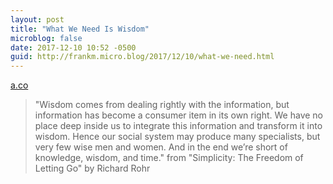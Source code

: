 ```yaml
---
layout: post
title: "What We Need Is Wisdom"
microblog: false
date: 2017-12-10 10:52 -0500
guid: http://frankm.micro.blog/2017/12/10/what-we-need.html
---
```

 [a.co](http://a.co/0VRINyx)

> "Wisdom comes from dealing rightly with the information, but information has become a consumer item in its own right. We have no place deep inside us to integrate this information and transform it into wisdom. Hence our social system may produce many specialists, but very few wise men and women. And in the end we’re short of knowledge, wisdom, and time." from "Simplicity: The Freedom of Letting Go" by Richard Rohr
